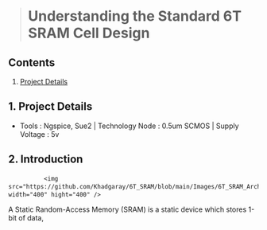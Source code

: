 > # Understanding the Standard 6T SRAM Cell Design
## Contents
1. [Project Details](#1-Project-Details)
## 1. Project Details
- Tools : Ngspice, Sue2 | Technology Node : 0.5um SCMOS | Supply Voltage : 5v
## 2. Introduction
              <img src="https://github.com/Khadgaray/6T_SRAM/blob/main/Images/6T_SRAM_Architecture.png" width="400" hight="400" />

A Static Random-Access Memory (SRAM) is a static device which stores 1-bit of data,
